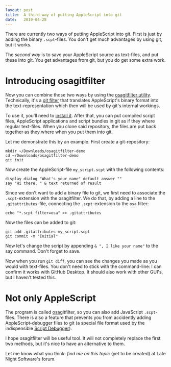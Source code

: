 ```yaml
---
layout: post
title:  A third way of putting AppleScript into git
date:   2019-04-28
---
```


There are currently two ways of putting AppleScript into git. First is just by adding the binary `.scpt`-files. You don't get much advantages by using git, but it works.

The _second way_ is to save your AppleScript source as text-files, and put these into git. You get advantages from git, but you do get some extra work.


Introducing osagitfilter
========================
Now you can combine those two ways by using the [osagitfilter utility][osagitfilter]. Technically, it's a [git filter][] that translates AppleScript's binary format into the text-representation which then will be used by git's internal workings.

To use it, you'll need to [install it][ogf-readme]. After that, you can put compiled script files, AppleScript applications and script bundles in git as if they where regular text-files. When you clone said repository, the files are put back together as they where when you put them into git.

Let me demonstrate this by an example. First create a git-repository:

	mkdir ~/Downloads/osagitfilter-demo
	cd ~/Downloads/osagitfilter-demo
	git init

Now create the AppleScript-file `my_script.scpt` with the following contents:

	display dialog "What's your name" default answer ""
	say "Hi there, " & text returned of result

Since we don't want to add a binary file to git, we first need to associate the `.scpt`-extension with the osagitfilter. We do that, by adding a line to the `.gitattributes`-file, connecting the `.scpt`-extension to the `osa` filter:

	echo "*.scpt filter=osa" >> .gitattributes

Now the files can be added to git:

	git add .gitattributes my_script.scpt
	git commit -m "Initial"

Now let's change the script by appending `& ", I like your name"` to the say command. Don't forget to save.

Now when you run `git diff`, you can see the changes you made as you would with text-files. You don't need to stick with the command-line: I can confirm it works with GitHub Desktop. It should also work with other GUI's, but I haven't tested this. 


Not only AppleScript
====================
The program is called [osa][]gitfilter, so you can also add JavaScript `.scpt`-files. There is also a feature that prevents you from accidently adding AppleScript-debugger files to git (a special file format used by the indispensible [Script Debugger](scriptdebugger)).

I hope osagitfilter will be useful tool. It will not completely replace the first two methods, but it's nice to have an alternative to them.

Let me know what you think: _find me on this topic_ (yet to be created) at Late Night Software's forum.


[git filter]: https://git-scm.com/book/en/v2/Customizing-Git-Git-Attributes#filters_a
[osagitfilter]: https://github.com/doekman/osagitfilter/
[ogf-readme]: https://github.com/doekman/osagitfilter/blob/master/README.md
[osa]: https://developer.apple.com/library/archive/documentation/AppleScript/Conceptual/AppleScriptX/Concepts/osa.html "The Open Scripting Architecture (OSA) provides a standard and extensible mechanism for interapplication communication in OS X."
[scriptdebugger]: https://latenightsw.com
